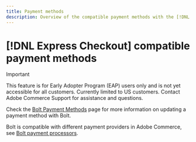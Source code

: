 ```yaml
---
title: Payment methods
description: Overview of the compatible payment methods with the [!DNL Express Checkout] for Adobe Commerce extension.
---
```


# [!DNL Express Checkout] compatible payment methods

>[!IMPORTANT]
>
> This feature is for Early Adopter Program (EAP) users only and is not yet accessible for all customers. Currently limited to US customers. Contact Adobe Commerce Support for assistance and questions.

Check the [Bolt Payment Methods](https://help.bolt.com/shoppers/guides/checkout/update-payment-method) page for more information on updating a payment method with Bolt.

Bolt is compatible with different payment providers in Adobe Commerce, see [Bolt payment processors](https://help.bolt.com/merchants/guides/merchant-setup/checkout/processor-guides/).
